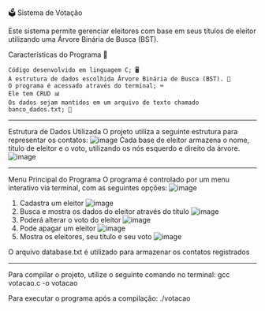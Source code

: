 🗳️ Sistema de Votação

Este sistema permite gerenciar eleitores com base em seus títulos de eleitor utilizando uma Árvore Binária de Busca (BST).

Características do Programa 🦾

    Código desenvolvido em linguagem C; 🖥️
    A estrutura de dados escolhida Árvore Binária de Busca (BST). 🔗
    O programa é acessado através do terminal; ⌨️
    Ele tem CRUD 📊
    Os dados sejam mantidos em um arquivo de texto chamado banco_dados.txt; 💾
  ---
  
  Estrutura de Dados Utilizada
O projeto utiliza a seguinte estrutura para representar os contatos:
![image](https://github.com/user-attachments/assets/5a982729-47f3-45a4-84ea-2786e62428b4)
Cada base de eleitor armazena o nome, titulo de eleitor e o voto, utilizando os nós esquerdo e direito da árvore.
![image](https://github.com/user-attachments/assets/00e48dc2-ca6a-4dbb-8ee9-40dd35c4de14)


---
Menu Principal do Programa
O programa é controlado por um menu interativo via terminal, com as seguintes opções:
![image](https://github.com/user-attachments/assets/163f3e7e-d62e-4ae3-b3d8-676f2af50939)

1. Cadastra um eleitor
   ![image](https://github.com/user-attachments/assets/2b6b20c6-bb20-4994-96f6-2074c3a90533)
2. Busca e mostra os dados do eleitor através do título
   ![image](https://github.com/user-attachments/assets/dee8f442-45c1-460c-991c-93982abcf958)
3. Poderá alterar o voto do eleitor
   ![image](https://github.com/user-attachments/assets/fee89c1f-3122-431b-a05f-e6e565c4886f)
4. Pode apagar um eleitor
   ![image](https://github.com/user-attachments/assets/f8ed9a98-a920-4c8f-8126-921766b66965)
5. Mostra os eleitores, seu título e seu voto
   ![image](https://github.com/user-attachments/assets/ed859961-17ee-4576-abf6-c1990f686acc)

O arquivo database.txt é utilizado para armazenar os contatos registrados

---

Para compilar o projeto, utilize o seguinte comando no terminal:
gcc votacao.c -o votacao

Para executar o programa após a compilação:
./votacao





